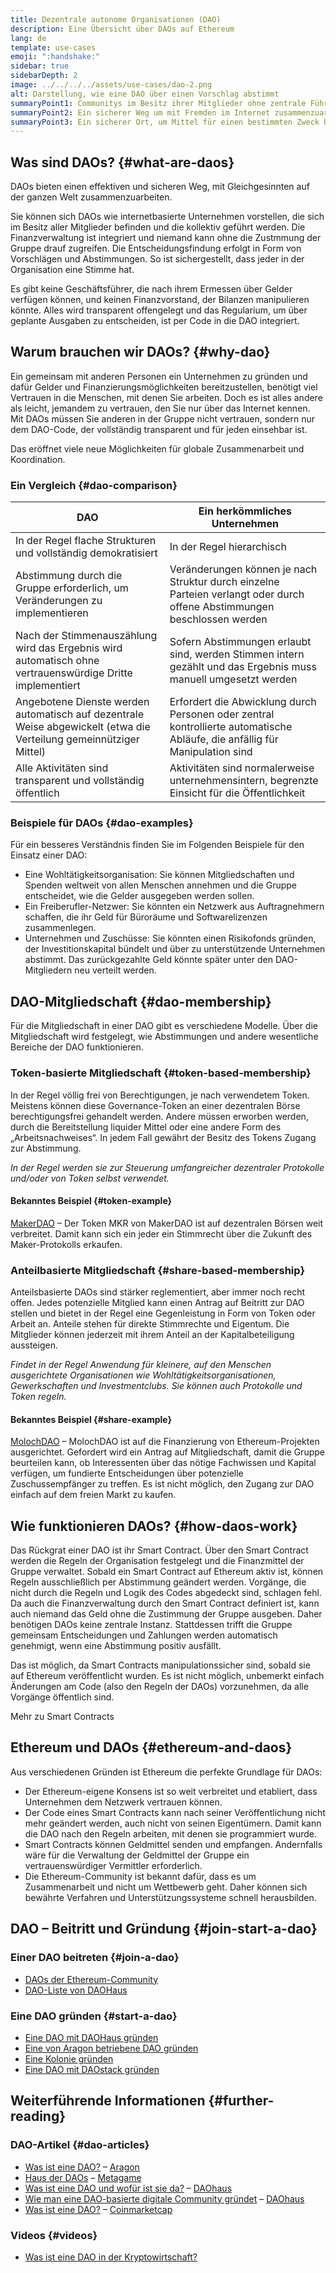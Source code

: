 ```yaml
---
title: Dezentrale autonome Organisationen (DAO)
description: Eine Übersicht über DAOs auf Ethereum
lang: de
template: use-cases
emoji: ":handshake:"
sidebar: true
sidebarDepth: 2
image: ../../../../assets/use-cases/dao-2.png
alt: Darstellung, wie eine DAO über einen Vorschlag abstimmt
summaryPoint1: Communitys im Besitz ihrer Mitglieder ohne zentrale Führung
summaryPoint2: Ein sicherer Weg um mit Fremden im Internet zusammenzuarbeiten
summaryPoint3: Ein sicherer Ort, um Mittel für einen bestimmten Zweck bereitzustellen
---
```


## Was sind DAOs? {#what-are-daos}

DAOs bieten einen effektiven und sicheren Weg, mit Gleichgesinnten auf der ganzen Welt zusammenzuarbeiten.

Sie können sich DAOs wie internetbasierte Unternehmen vorstellen, die sich im Besitz aller Mitglieder befinden und die kollektiv geführt werden. Die Finanzverwaltung ist integriert und niemand kann ohne die Zustmmung der Gruppe drauf zugreifen. Die Entscheidungsfindung erfolgt in Form von Vorschlägen und Abstimmungen. So ist sichergestellt, dass jeder in der Organisation eine Stimme hat.

Es gibt keine Geschäftsführer, die nach ihrem Ermessen über Gelder verfügen können, und keinen Finanzvorstand, der Bilanzen manipulieren könnte. Alles wird transparent offengelegt und das Regularium, um über geplante Ausgaben zu entscheiden, ist per Code in die DAO integriert.

## Warum brauchen wir DAOs? {#why-dao}

Ein gemeinsam mit anderen Personen ein Unternehmen zu gründen und dafür Gelder und Finanzierungsmöglichkeiten bereitzustellen, benötigt viel Vertrauen in die Menschen, mit denen Sie arbeiten. Doch es ist alles andere als leicht, jemandem zu vertrauen, den Sie nur über das Internet kennen. Mit DAOs müssen Sie anderen in der Gruppe nicht vertrauen, sondern nur dem DAO-Code, der vollständig transparent und für jeden einsehbar ist.

Das eröffnet viele neue Möglichkeiten für globale Zusammenarbeit und Koordination.

### Ein Vergleich {#dao-comparison}

| DAO                                                                                                                | Ein herkömmliches Unternehmen                                                                                               |
| ------------------------------------------------------------------------------------------------------------------ | --------------------------------------------------------------------------------------------------------------------------- |
| In der Regel flache Strukturen und vollständig demokratisiert                                                      | In der Regel hierarchisch                                                                                                   |
| Abstimmung durch die Gruppe erforderlich, um Veränderungen zu implementieren                                       | Veränderungen können je nach Struktur durch einzelne Parteien verlangt oder durch offene Abstimmungen beschlossen werden    |
| Nach der Stimmenauszählung wird das Ergebnis wird automatisch ohne vertrauenswürdige Dritte implementiert          | Sofern Abstimmungen erlaubt sind, werden Stimmen intern gezählt und das Ergebnis muss manuell umgesetzt werden              |
| Angebotene Dienste werden automatisch auf dezentrale Weise abgewickelt (etwa die Verteilung gemeinnütziger Mittel) | Erfordert die Abwicklung durch Personen oder zentral kontrollierte automatische Abläufe, die anfällig für Manipulation sind |
| Alle Aktivitäten sind transparent und vollständig öffentlich                                                       | Aktivitäten sind normalerweise unternehmensintern, begrenzte Einsicht für die Öffentlichkeit                                |

### Beispiele für DAOs {#dao-examples}

Für ein besseres Verständnis finden Sie im Folgenden Beispiele für den Einsatz einer DAO:

- Eine Wohltätigkeitsorganisation: Sie können Mitgliedschaften und Spenden weltweit von allen Menschen annehmen und die Gruppe entscheidet, wie die Gelder ausgegeben werden sollen.
- Ein Freiberufler-Netzwer: Sie könnten ein Netzwerk aus Auftragnehmern schaffen, die ihr Geld für Büroräume und Softwarelizenzen zusammenlegen.
- Unternehmen und Zuschüsse: Sie könnten einen Risikofonds gründen, der Investitionskapital bündelt und über zu unterstützende Unternehmen abstimmt. Das zurückgezahlte Geld könnte später unter den DAO-Mitgliedern neu verteilt werden.

## DAO-Mitgliedschaft {#dao-membership}

Für die Mitgliedschaft in einer DAO gibt es verschiedene Modelle. Über die Mitgliedschaft wird festgelegt, wie Abstimmungen und andere wesentliche Bereiche der DAO funktionieren.

### Token-basierte Mitgliedschaft {#token-based-membership}

In der Regel völlig frei von Berechtigungen, je nach verwendetem Token. Meistens können diese Governance-Token an einer dezentralen Börse berechtigungsfrei gehandelt werden. Andere müssen erworben werden, durch die Bereitstellung liquider Mittel oder eine andere Form des „Arbeitsnachweises“. In jedem Fall gewährt der Besitz des Tokens Zugang zur Abstimmung.

_In der Regel werden sie zur Steuerung umfangreicher dezentraler Protokolle und/oder von Token selbst verwendet._

#### Bekanntes Beispiel {#token-example}

[MakerDAO](https://makerdao.com) – Der Token MKR von MakerDAO ist auf dezentralen Börsen weit verbreitet. Damit kann sich ein jeder ein Stimmrecht über die Zukunft des Maker-Protokolls erkaufen.

### Anteilbasierte Mitgliedschaft {#share-based-membership}

Anteilsbasierte DAOs sind stärker reglementiert, aber immer noch recht offen. Jedes potenzielle Mitglied kann einen Antrag auf Beitritt zur DAO stellen und bietet in der Regel eine Gegenleistung in Form von Token oder Arbeit an. Anteile stehen für direkte Stimmrechte und Eigentum. Die Mitglieder können jederzeit mit ihrem Anteil an der Kapitalbeteiligung aussteigen.

_Findet in der Regel Anwendung für kleinere, auf den Menschen ausgerichtete Organisationen wie Wohltätigkeitsorganisationen, Gewerkschaften und Investmentclubs. Sie können auch Protokolle und Token regeln._

#### Bekanntes Beispiel {#share-example}

[MolochDAO](http://molochdao.com/) – MolochDAO ist auf die Finanzierung von Ethereum-Projekten ausgerichtet. Gefordert wird ein Antrag auf Mitgliedschaft, damit die Gruppe beurteilen kann, ob Interessenten über das nötige Fachwissen und Kapital verfügen, um fundierte Entscheidungen über potenzielle Zuschussempfänger zu treffen. Es ist nicht möglich, den Zugang zur DAO einfach auf dem freien Markt zu kaufen.

## Wie funktionieren DAOs? {#how-daos-work}

Das Rückgrat einer DAO ist ihr Smart Contract. Über den Smart Contract werden die Regeln der Organisation festgelegt und die Finanzmittel der Gruppe verwaltet. Sobald ein Smart Contract auf Ethereum aktiv ist, können Regeln ausschließlich per Abstimmung geändert werden. Vorgänge, die nicht durch die Regeln und Logik des Codes abgedeckt sind, schlagen fehl. Da auch die Finanzverwaltung durch den Smart Contract definiert ist, kann auch niemand das Geld ohne die Zustimmung der Gruppe ausgeben. Daher benötigen DAOs keine zentrale Instanz. Stattdessen trifft die Gruppe gemeinsam Entscheidungen und Zahlungen werden automatisch genehmigt, wenn eine Abstimmung positiv ausfällt.

Das ist möglich, da Smart Contracts manipulationssicher sind, sobald sie auf Ethereum veröffentlicht wurden. Es ist nicht möglich, unbemerkt einfach Änderungen am Code (also den Regeln der DAOs) vorzunehmen, da alle Vorgänge öffentlich sind.

<DocLink to="/smart-contracts/">
  Mehr zu Smart Contracts
</DocLink>

## Ethereum und DAOs {#ethereum-and-daos}

Aus verschiedenen Gründen ist Ethereum die perfekte Grundlage für DAOs:

- Der Ethereum-eigene Konsens ist so weit verbreitet und etabliert, dass Unternehmen dem Netzwerk vertrauen können.
- Der Code eines Smart Contracts kann nach seiner Veröffentlichung nicht mehr geändert werden, auch nicht von seinen Eigentümern. Damit kann die DAO nach den Regeln arbeiten, mit denen sie programmiert wurde.
- Smart Contracts können Geldmittel senden und empfangen. Andernfalls wäre für die Verwaltung der Geldmittel der Gruppe ein vertrauenswürdiger Vermittler erforderlich.
- Die Ethereum-Community ist bekannt dafür, dass es um Zusammenarbeit und nicht um Wettbewerb geht. Daher können sich bewährte Verfahren und Unterstützungssysteme schnell herausbilden.

## DAO – Beitritt und Gründung {#join-start-a-dao}

### Einer DAO beitreten {#join-a-dao}

- [DAOs der Ethereum-Community](/community/get-involved/#decentralized-autonomous-organizations-daos)
- [DAO-Liste von DAOHaus](https://app.daohaus.club/explore)

### Eine DAO gründen {#start-a-dao}

- [Eine DAO mit DAOHaus gründen](https://app.daohaus.club/summon)
- [Eine von Aragon betriebene DAO gründen](https://aragon.org/product)
- [Eine Kolonie gründen](https://colony.io/)
- [Eine DAO mit DAOstack gründen](https://daostack.io/)

## Weiterführende Informationen {#further-reading}

### DAO-Artikel {#dao-articles}

- [Was ist eine DAO?](https://aragon.org/dao) – [Aragon](https://aragon.org/)
- [Haus der DAOs](https://wiki.metagame.wtf/docs/great-houses/house-of-daos) – [Metagame](https://wiki.metagame.wtf/)
- [Was ist eine DAO und wofür ist sie da?](https://daohaus.substack.com/p/-what-is-a-dao-and-what-is-it-for) – [DAOhaus](https://daohaus.club/)
- [Wie man eine DAO-basierte digitale Community gründet](https://daohaus.substack.com/p/four-and-a-half-steps-to-start-a) – [DAOhaus](https://daohaus.club/)
- [Was ist eine DAO?](https://coinmarketcap.com/alexandria/article/what-is-a-dao) – [Coinmarketcap](https://coinmarketcap.com)

### Videos {#videos}

- [Was ist eine DAO in der Kryptowirtschaft?](https://youtu.be/KHm0uUPqmVE)

